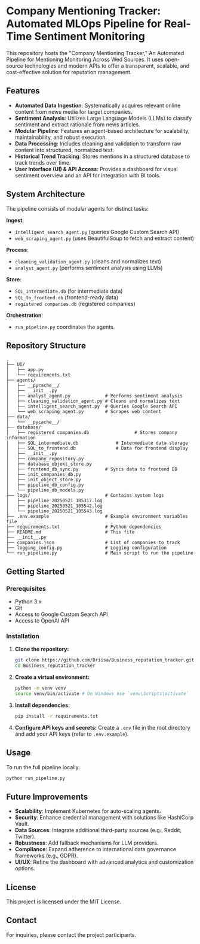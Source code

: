 # Company Mentioning Tracker: Automated MLOps Pipeline for Real-Time Sentiment Monitoring

This repository hosts the "Company Mentioning Tracker," An Automated Pipeline for Mentioning Monitoring Across Wed Sources. It uses open-source technologies and modern APIs to offer a transparent, scalable, and cost-effective solution for reputation management.

## Features

- **Automated Data Ingestion**: Systematically acquires relevant online content from news media for target companies.
- **Sentiment Analysis**: Utilizes Large Language Models (LLMs) to classify sentiment and extract rationale from news articles.
- **Modular Pipeline**: Features an agent-based architecture for scalability, maintainability, and robust execution.
- **Data Processing**: Includes cleaning and validation to transform raw content into structured, normalized text.
- **Historical Trend Tracking**: Stores mentions in a structured database to track trends over time.
- **User Interface (UI) & API Access**: Provides a dashboard for visual sentiment overview and an API for integration with BI tools.

## System Architecture

The pipeline consists of modular agents for distinct tasks:

**Ingest**: 
- `intelligent_search_agent.py` (queries Google Custom Search API)
- `web_scraping_agent.py` (uses BeautifulSoup to fetch and extract content)

**Process**: 
- `cleaning_validation_agent.py` (cleans and normalizes text)
- `analyst_agent.py` (performs sentiment analysis using LLMs)

**Store**: 
- `SQL_intermediate.db` (for intermediate data)
- `SQL_to_frontend.db` (frontend-ready data)
- `registered companies.db` (registered companies)

**Orchestration**: 
- `run_pipeline.py` coordinates the agents.

## Repository Structure

```
.
├── UI/
│   ├── app.py
│   └── requirements.txt
├── agents/
│   ├── __pycache__/
│   ├── __init__.py
│   ├── analyst_agent.py             # Performs sentiment analysis
│   ├── cleaning_validation_agent.py # Cleans and normalizes text
│   ├── intelligent_search_agent.py  # Queries Google Search API
│   └── web_scraping_agent.py        # Scrapes web content
├── data/
│   └── __pycache__/
├── database/
│   ├── registered companies.db                 # Stores company information
│   ├── SQL_intermediate.db              # Intermediate data storage
│   ├── SQL_to_frontend.db               # Data for frontend display
│   ├── __init__.py
│   ├── company_repository.py
│   ├── database_objekt_store.py
│   ├── frontend_db_sync.py          # Syncs data to frontend DB
│   ├── init_companies_db.py
│   ├── init_object_store.py
│   ├── pipeline_db_config.py
│   └── pipeline_db_models.py
├── logs/                            # Contains system logs
│   ├── pipeline_20250521_105317.log
│   ├── pipeline_20250521_105542.log
│   └── pipeline_20250521_105543.log
├── .env.example                     # Example environment variables file
├── requirements.txt                 # Python dependencies
├── README.md                        # This file
├── __init__.py
├── companies.json                   # List of companies to track
├── logging_config.py                # Logging configuration
└── run_pipeline.py                  # Main script to run the pipeline
```

## Getting Started

### Prerequisites

- Python 3.x
- Git
- Access to Google Custom Search API
- Access to OpenAI API

### Installation

1. **Clone the repository:**
   ```bash
   git clone https://github.com/Driisa/Business_reputation_tracker.git
   cd Business_reputation_tracker
   ```

2. **Create a virtual environment:**
   ```bash
   python -m venv venv
   source venv/bin/activate # On Windows use `venv\Scripts\activate`
   ```

3. **Install dependencies:**
   ```bash
   pip install -r requirements.txt
   ```

4. **Configure API keys and secrets:** Create a `.env` file in the root directory and add your API keys (refer to `.env.example`).

## Usage

To run the full pipeline locally:

```bash
python run_pipeline.py
```

## Future Improvements

- **Scalability**: Implement Kubernetes for auto-scaling agents.
- **Security**: Enhance credential management with solutions like HashiCorp Vault.
- **Data Sources**: Integrate additional third-party sources (e.g., Reddit, Twitter).
- **Robustness**: Add fallback mechanisms for LLM providers.
- **Compliance**: Expand adherence to international data governance frameworks (e.g., GDPR).
- **UI/UX**: Refine the dashboard with advanced analytics and customization options.

## License

This project is licensed under the MIT License.

## Contact

For inquiries, please contact the project participants.
